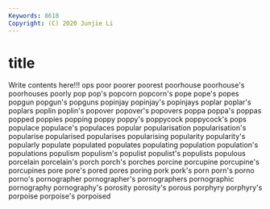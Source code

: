 ```yaml
---
Keywords: 8618
Copyright: (C) 2020 Junjie Li
---
```


# title

Write contents here!!!
ops 
poor 
poorer 
poorest 
poorhouse 
poorhouse's 
poorhouses 
poorly
pop 
pop's 
popcorn 
popcorn's 
pope 
pope's 
popes 
popgun 
popgun's 
popguns
popinjay 
popinjay's 
popinjays 
poplar 
poplar's 
poplars 
poplin 
poplin's 
popover 
popover's
popovers 
poppa 
poppa's 
poppas 
popped 
poppies 
popping 
poppy 
poppy's 
poppycock
poppycock's 
pops 
populace 
populace's 
populaces 
popular 
popularisation 
popularisation's 
popularise 
popularised
popularises 
popularising 
popularity 
popularity's 
popularly 
populate 
populated 
populates 
populating 
population
population's 
populations 
populism 
populism's 
populist 
populist's 
populists 
populous 
porcelain 
porcelain's
porch 
porch's 
porches 
porcine 
porcupine 
porcupine's 
porcupines 
pore 
pore's 
pored
pores 
poring 
pork 
pork's 
porn 
porn's 
porno 
porno's 
pornographer 
pornographer's
pornographers 
pornographic 
pornography 
pornography's 
porosity 
porosity's 
porous 
porphyry 
porphyry's 
porpoise
porpoise's 
porpoised 
